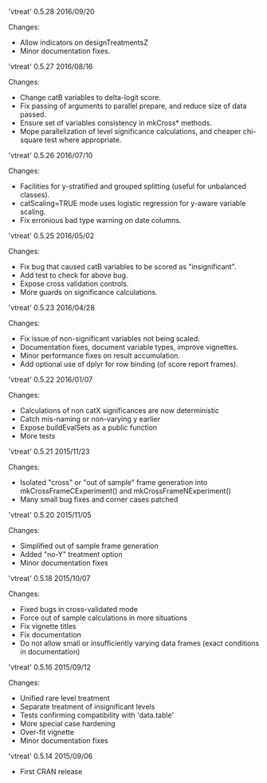 
'vtreat' 0.5.28 2016/09/20

Changes:

- Allow indicators on designTreatmentsZ
- Minor documentation fixes.


'vtreat' 0.5.27 2016/08/16

Changes:

- Change catB variables to delta-logit score.
- Fix passing of arguments to parallel prepare, and reduce size of data passed.
- Ensure set of variables consistency in mkCross* methods.
- Mope parallelization of level significance calculations, and cheaper chi-square test where appropriate.

'vtreat' 0.5.26 2016/07/10

Changes:

- Facilities for y-stratified and grouped splitting (useful for unbalanced classes).
- catScaling=TRUE mode uses logistic regression for y-aware variable scaling.
- Fix erronious bad type warning on date columns.


'vtreat' 0.5.25 2016/05/02

Changes:

- Fix bug that caused catB variables to be scored as "insignificant".
- Add test to check for above bug.
- Expose cross validation controls.
- More guards on significance calculations.


'vtreat' 0.5.23 2016/04/28

Changes:

- Fix issue of non-significant variables not being scaled.
- Documentation fixes, document variable types, improve vignettes.
- Minor performance fixes on result accumulation.
- Add optional use of dplyr for row binding (of score report frames).


'vtreat' 0.5.22 2016/01/07

Changes:

- Calculations of non catX significances are now deterministic
- Catch mis-naming or non-varying y earlier
- Expose buildEvalSets as a public function
- More tests


'vtreat' 0.5.21 2015/11/23

Changes:

- Isolated "cross" or "out of sample" frame generation into mkCrossFrameCExperiment() and mkCrossFrameNExperiment()
- Many small bug fixes and corner cases patched


'vtreat' 0.5.20 2015/11/05

Changes:

- Simplified out of sample frame generation
- Added "no-Y" treatment option
- Minor documentation fixes


'vtreat' 0.5.18 2015/10/07

Changes:

- Fixed bugs in cross-validated mode
- Force out of sample calculations in more situations
- Fix vignette titles
- Fix documentation
- Do not allow small or insufficiently varying data frames (exact conditions in documentation)


'vtreat' 0.5.16 2015/09/12

Changes:

-  Unified rare level treatment
-  Separate treatment of insignificant levels
-  Tests confirming compatibility with 'data.table'
-  More special case hardening
-  Over-fit vignette
-  Minor documentation fixes



'vtreat' 0.5.14 2015/09/06

- First CRAN release
